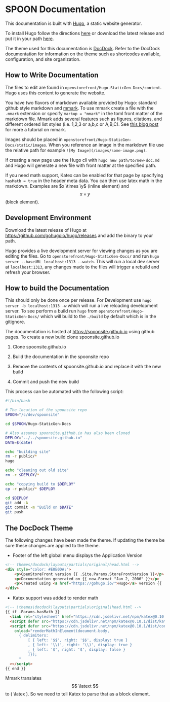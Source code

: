 # SPOON Documentation

This documentation is built with [Hugo](https://gohugo.io), a static website generator.

To install Hugo follow the directions [here](https://gohugo.io/getting-started/installing/) or download the latest release and put it in your path [here](https://github.com/gohugoio/hugo/releases).

The theme used for this documentation is [DocDock](http://docdock.netlify.com). Refer to the DocDock documentation for information on the theme such as shortcodes available, configuration, and site organization.

## How to Write Documentation

The files to edit are found in `openstorefront/Hugo-StaticGen-Docs/content`. Hugo uses this content to generate the website.

You have two flavors of markdown available provided by Hugo: standard github style markdown and [mmark](https://mmark.nl/post/syntax/). To use mmark create a file with the `.mmark` extension or specify `markup = "mmark"` in the toml front matter of the markdown file. Mmark adds several features such as figures, citations, and different ordered list styles (i.e. 1,2,3 or a,b,c or A,B,C). See [this blog post](https://miek.nl/2016/march/05/mmark-syntax-document/) for more a tutorial on mmark.

Images should be placed in `openstorefront/Hugo-StaticGen-Docs/static/images`. When you reference an image in the markdown file use the relative path for example `![My Image](/images/some-image.png)`.

If creating a new page use the Hugo cli with `hugo new path/to/new-doc.md` and Hugo will generate a new file with front matter at the specified path.

If you need math support, Katex can be enabled for that page by specifying `hasMath = true` in the header meta data. You can then use latex math in the markdown. Examples are $x \times \y$ (inline element) and $$x \times y$$ (block element).

## Development Environment

Download the latest release of Hugo at https://github.com/gohugoio/hugo/releases and add the binary to your path.

Hugo provides a live development server for viewing changes as you are editing the files. Go to `openstorefront/Hugo-StaticGen-Docs/` and run `hugo server --baseURL localhost:1313 --watch`. This will run a local dev server at `localhost:1313`, any changes made to the files will trigger a rebuild and refresh your browser.

## How to build the Documentation

This should only be done once per release.  For Development use `hugo server -b localhost:1313 -w` which will run a live reloading development server. To see perform a build run `hugo` from `openstorefront/Hugo-StaticGen-Docs/` which will build to the `./build` by default which is in the gitignore.

The documentation is hosted at https://spoonsite.github.io using github pages. To create a new build clone spoonsite.github.io

1. Clone spoonsite.github.io

2. Build the documentation in the spoonsite repo

3. Remove the contents of spoonsite.github.io and replace it with the new build

4. Commit and push the new build

This process can be automated with the following script:

```bash
#!/bin/bash

# The location of the spoonsite repo
SPOON="/c/dev/spoonsite"

cd $SPOON/Hugo-StaticGen-Docs

# Also assumes spoonsite.github.io has also been cloned
DEPLOY="../../spoonsite.github.io"
DATE=$(date)

echo "building site"
rm -r public/*
hugo

echo "cleaning out old site"
rm -r $DEPLOY/*

echo "copying build to $DEPLOY"
cp -r public/* $DEPLOY

cd $DEPLOY
git add -A
git commit -m "Build on $DATE"
git push
```

## The DocDock Theme

The following changes have been made the theme. If updating the theme be sure these changes are applied to the theme.

- Footer of the left global menu displays the Application Version

```html
<!-- themes/docdock/layouts/partials/original/head.html -->
<div style="color: #E0E0DA;">
    <p>OpenStoreFront version {{ .Site.Params.StoreFrontVersion }}</p>
    <p>Documentation generated on {{ now.Format "Jan 2, 2006" }}</p>
    <p>Created using <a href="https://gohugo.io/">Hugo</a> version {{ .Hugo.Version }}</p>
</div>
```

- Katex support was added to render math

```html
<!-- \themes\docdock\layouts\partials\original\head.html -->
{{ if .Params.hasMath }}
  <link rel="stylesheet" href="https://cdn.jsdelivr.net/npm/katex@0.10.1/dist/katex.min.css" integrity="sha384-dbVIfZGuN1Yq7/1Ocstc1lUEm+AT+/rCkibIcC/OmWo5f0EA48Vf8CytHzGrSwbQ" crossorigin="anonymous">
  <script defer src="https://cdn.jsdelivr.net/npm/katex@0.10.1/dist/katex.min.js" integrity="sha384-2BKqo+exmr9su6dir+qCw08N2ZKRucY4PrGQPPWU1A7FtlCGjmEGFqXCv5nyM5Ij" crossorigin="anonymous"></script>
  <script defer src="https://cdn.jsdelivr.net/npm/katex@0.10.1/dist/contrib/auto-render.min.js" integrity="sha384-kWPLUVMOks5AQFrykwIup5lo0m3iMkkHrD0uJ4H5cjeGihAutqP0yW0J6dpFiVkI" crossorigin="anonymous"
    onload="renderMathInElement(document.body,
      { delimiters:
          [ { left: '$$', right: '$$', display: true }
          , { left: '\\(', right: '\\)', display: true }
          , { left: '$', right: '$', display: false }
          ]});
      "
  ></script>
{{ end }}
```

Mmark translates $$ \latext $$ to \( \latex \). So we need to tell Katex to parse that as a block element.
